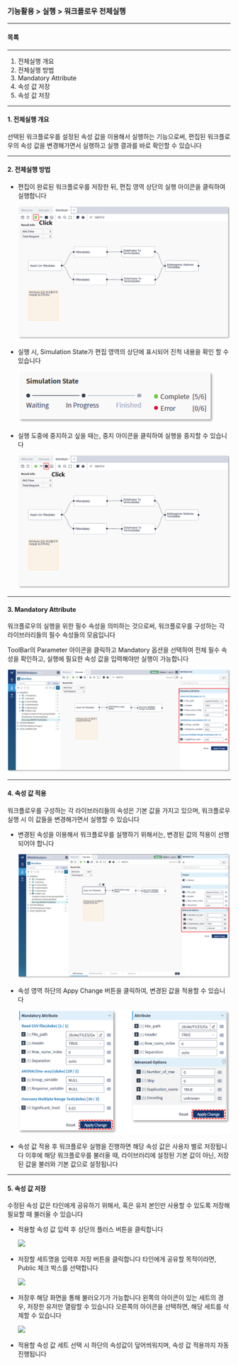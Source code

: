### 기능활용 > 실행 > 워크플로우 전체실행



------

#### 목록

------

1. 전체실행 개요
2. 전체실행 방법
3. Mandatory Attribute
4. 속성 값 저장
5. 속성 값 저장



------

#### 1. 전체실행 개요

선택된 워크플로우를 설정된 속성 값을 이용해서 실행하는 기능으로써, 편집된 워크플로우의 속성 값을 변경해가면서 실행하고 실행 결과를 바로 확인할 수 있습니다



------

#### 2. 전체실행 방법



- 편집이 완료된 워크플로우를 저장한 뒤, 편집 영역 상단의 실행 아이콘을 클릭하여 실행합니다

  ![](./img/기능활용_02_실행_01_워크플로우_전체실행-01.png)

  

- 실행 시, Simulation State가 편집 영역의 상단에 표시되어 진척 내용을 확인 할 수 있습니다

  ![](./img/기능활용_02_실행_01_워크플로우_전체실행-02.png)

  

- 실행 도중에 중지하고 싶을 때는, 중지 아이콘을 클릭하여 실행을 중지할 수 있습니다

  ![](./img/기능활용_02_실행_01_워크플로우_전체실행-03.png)



------

#### 3. Mandatory Attribute



워크플로우의 실행을 위한 필수 속성을 의미하는 것으로써, 워크플로우를 구성하는 각 라이브러리들의 필수 속성들의 모음입니다

ToolBar의 Parameter 아이콘을 클릭하고 Mandatory 옵션을 선택하여 전체 필수 속성을 확인하고, 실행에 필요한 속성 값을 입력해야만 실행이 가능합니다

![](./img/기능활용_02_실행_01_워크플로우_전체실행-04.png)



------

#### 4. 속성 값 적용



워크플로우를 구성하는 각 라이브러리들의 속성은 기본 값을 가지고 있으며, 워크플로우 실행 시 이 값들을 변경해가면서 실행할 수 있습니다



- 변경된 속성을 이용해서 워크플로우를 실행하기 위해서는, 변경된 값의 적용이 선행되어야 합니다

  ![](./img/기능활용_02_실행_01_워크플로우_전체실행-05.png)

  

- 속성 영역 하단의 Appy Change 버튼을 클릭하여, 변경된 값을 적용할 수 있습니다

  ![](./img/기능활용_02_실행_01_워크플로우_전체실행-06.png)

  

- 속성 값 적용 후 워크플로우 실행을 진행하면 해당 속성 값은 사용자 별로 저장됩니다
  이후에 해당 워크플로우를 불러올 때, 라이브러리에 설정된 기본 값이 아닌, 저장된 값을 불러와 기본 값으로 설정됩니다
  
  

---

#### 5. 속성 값 저장



수정된 속성 값은 타인에게 공유하기 위해서, 혹은 유저 본인만 사용할 수 있도록 저장해 필요할 때 불러올 수 있습니다



- 적용할 속성 값 입력 후 상단의 플러스 버튼을 클릭합니다

  ![](./img/기능활용_02_실행_01_워크플로우_전체실행-07.png)



- 저장할 세트명을 입력후 저장 버튼을 클릭합니다 
  타인에게 공유할 목적이라면, Public 체크 박스를 선택합니다

  ![](./img/기능활용_02_실행_01_워크플로우_전체실행-08.png)



- 저장후 해당 화면을 통해 불러오기가 가능합니다
  왼쪽의 아이콘이 있는 세트의 경우, 저장한 유저만 열람할 수 있습니다
  오른쪽의 아이콘을 선택하면, 해당 세트를 삭제할 수 있습니다

  ![](./img/기능활용_02_실행_01_워크플로우_전체실행-09.png)

- 적용할 속성 값 세트 선택 시 하단의 속성값이 덮어씌워지며, 속성 값 적용까지 자동 진행됩니다

